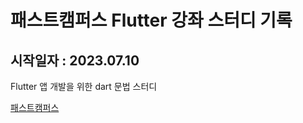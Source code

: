 # 패스트캠퍼스 Flutter 강좌 스터디 기록
## 시작일자 : 2023.07.10  

Flutter 앱 개발을 위한 dart 문법 스터디

[패스트캠퍼스](https://fastcampus.co.kr)



